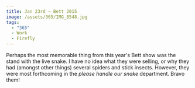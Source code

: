 ```yaml
---
title: Jan 23rd — Bett 2015
image: /assets/365/IMG_8548.jpg
tags:
  - "365"
  - Work
  - Firefly
---
```

Perhaps the most memorable thing from this year's Bett show was the stand with the live snake. I have no idea what they were selling, or why they had (amongst other things) several spiders and stick insects. However, they were most forthcoming in the _please handle our snake_ department. Bravo them!